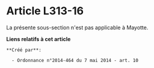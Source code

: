 # Article L313-16

La présente sous-section n'est pas applicable à Mayotte.

**Liens relatifs à cet article**

	**Créé par**:

	  - Ordonnance n°2014-464 du 7 mai 2014 - art. 10
